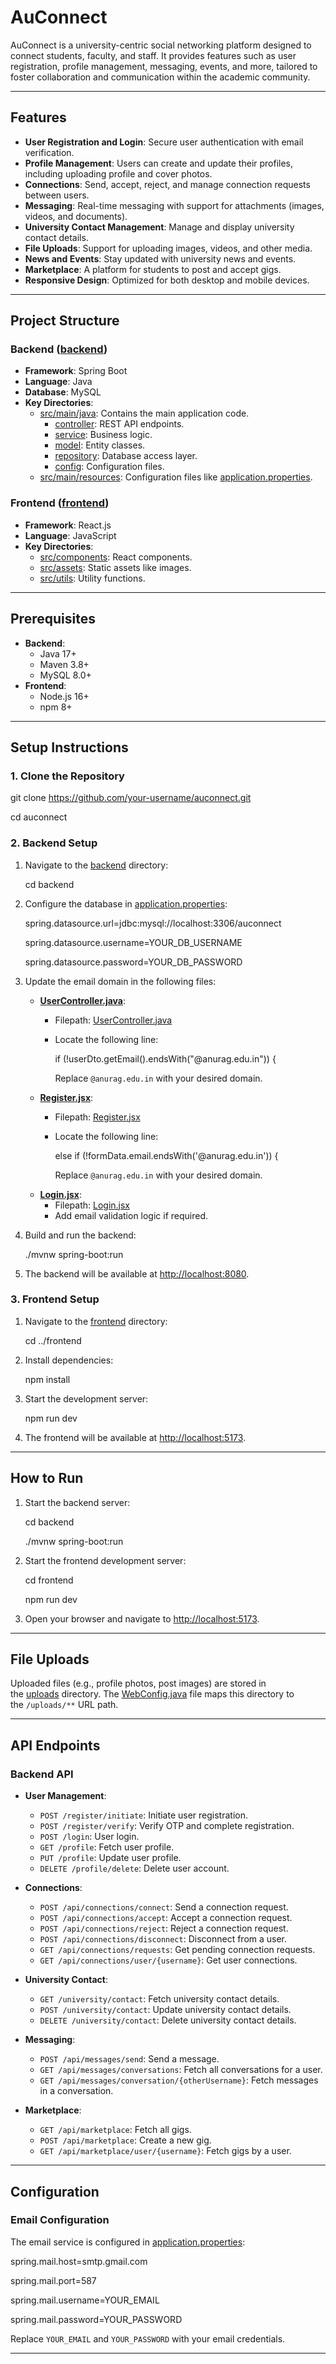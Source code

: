AuConnect
=========

AuConnect is a university-centric social networking platform designed to connect students, faculty, and staff. It provides features such as user registration, profile management, messaging, events, and more, tailored to foster collaboration and communication within the academic community.

* * * * *

Features
--------

-   **User Registration and Login**: Secure user authentication with email verification.
-   **Profile Management**: Users can create and update their profiles, including uploading profile and cover photos.
-   **Connections**: Send, accept, reject, and manage connection requests between users.
-   **Messaging**: Real-time messaging with support for attachments (images, videos, and documents).
-   **University Contact Management**: Manage and display university contact details.
-   **File Uploads**: Support for uploading images, videos, and other media.
-   **News and Events**: Stay updated with university news and events.
-   **Marketplace**: A platform for students to post and accept gigs.
-   **Responsive Design**: Optimized for both desktop and mobile devices.

* * * * *

Project Structure
-----------------

### Backend ([backend](vscode-file://vscode-app/c:/Users/srees/AppData/Local/Programs/Microsoft%20VS%20Code/resources/app/out/vs/code/electron-sandbox/workbench/workbench.html))

-   **Framework**: Spring Boot
-   **Language**: Java
-   **Database**: MySQL
-   **Key Directories**:
    -   [src/main/java](vscode-file://vscode-app/c:/Users/srees/AppData/Local/Programs/Microsoft%20VS%20Code/resources/app/out/vs/code/electron-sandbox/workbench/workbench.html): Contains the main application code.
        -   [controller](vscode-file://vscode-app/c:/Users/srees/AppData/Local/Programs/Microsoft%20VS%20Code/resources/app/out/vs/code/electron-sandbox/workbench/workbench.html): REST API endpoints.
        -   [service](vscode-file://vscode-app/c:/Users/srees/AppData/Local/Programs/Microsoft%20VS%20Code/resources/app/out/vs/code/electron-sandbox/workbench/workbench.html): Business logic.
        -   [model](vscode-file://vscode-app/c:/Users/srees/AppData/Local/Programs/Microsoft%20VS%20Code/resources/app/out/vs/code/electron-sandbox/workbench/workbench.html): Entity classes.
        -   [repository](vscode-file://vscode-app/c:/Users/srees/AppData/Local/Programs/Microsoft%20VS%20Code/resources/app/out/vs/code/electron-sandbox/workbench/workbench.html): Database access layer.
        -   [config](vscode-file://vscode-app/c:/Users/srees/AppData/Local/Programs/Microsoft%20VS%20Code/resources/app/out/vs/code/electron-sandbox/workbench/workbench.html): Configuration files.
    -   [src/main/resources](vscode-file://vscode-app/c:/Users/srees/AppData/Local/Programs/Microsoft%20VS%20Code/resources/app/out/vs/code/electron-sandbox/workbench/workbench.html): Configuration files like [application.properties](vscode-file://vscode-app/c:/Users/srees/AppData/Local/Programs/Microsoft%20VS%20Code/resources/app/out/vs/code/electron-sandbox/workbench/workbench.html).

### Frontend ([frontend](vscode-file://vscode-app/c:/Users/srees/AppData/Local/Programs/Microsoft%20VS%20Code/resources/app/out/vs/code/electron-sandbox/workbench/workbench.html))

-   **Framework**: React.js
-   **Language**: JavaScript
-   **Key Directories**:
    -   [src/components](vscode-file://vscode-app/c:/Users/srees/AppData/Local/Programs/Microsoft%20VS%20Code/resources/app/out/vs/code/electron-sandbox/workbench/workbench.html): React components.
    -   [src/assets](vscode-file://vscode-app/c:/Users/srees/AppData/Local/Programs/Microsoft%20VS%20Code/resources/app/out/vs/code/electron-sandbox/workbench/workbench.html): Static assets like images.
    -   [src/utils](vscode-file://vscode-app/c:/Users/srees/AppData/Local/Programs/Microsoft%20VS%20Code/resources/app/out/vs/code/electron-sandbox/workbench/workbench.html): Utility functions.

* * * * *

Prerequisites
-------------

-   **Backend**:
    -   Java 17+
    -   Maven 3.8+
    -   MySQL 8.0+
-   **Frontend**:
    -   Node.js 16+
    -   npm 8+

* * * * *

Setup Instructions
------------------

### 1\. Clone the Repository

git clone https://github.com/your-username/auconnect.git

cd auconnect

### 2\. Backend Setup

1.  Navigate to the [backend](vscode-file://vscode-app/c:/Users/srees/AppData/Local/Programs/Microsoft%20VS%20Code/resources/app/out/vs/code/electron-sandbox/workbench/workbench.html) directory:

    cd backend

2.  Configure the database in [application.properties](vscode-file://vscode-app/c:/Users/srees/AppData/Local/Programs/Microsoft%20VS%20Code/resources/app/out/vs/code/electron-sandbox/workbench/workbench.html):

    spring.datasource.url=jdbc:mysql://localhost:3306/auconnect

    spring.datasource.username=YOUR_DB_USERNAME

    spring.datasource.password=YOUR_DB_PASSWORD

3.  Update the email domain in the following files:

    -   **[UserController.java](vscode-file://vscode-app/c:/Users/srees/AppData/Local/Programs/Microsoft%20VS%20Code/resources/app/out/vs/code/electron-sandbox/workbench/workbench.html)**:
        -   Filepath: [UserController.java](vscode-file://vscode-app/c:/Users/srees/AppData/Local/Programs/Microsoft%20VS%20Code/resources/app/out/vs/code/electron-sandbox/workbench/workbench.html)
        -   Locate the following line:

            if (!userDto.getEmail().endsWith("@anurag.edu.in")) {

            Replace `@anurag.edu.in` with your desired domain.
    -   **[Register.jsx](vscode-file://vscode-app/c:/Users/srees/AppData/Local/Programs/Microsoft%20VS%20Code/resources/app/out/vs/code/electron-sandbox/workbench/workbench.html)**:
        -   Filepath: [Register.jsx](vscode-file://vscode-app/c:/Users/srees/AppData/Local/Programs/Microsoft%20VS%20Code/resources/app/out/vs/code/electron-sandbox/workbench/workbench.html)
        -   Locate the following line:

            else if (!formData.email.endsWith('@anurag.edu.in')) {

            Replace `@anurag.edu.in` with your desired domain.
    -   **[Login.jsx](vscode-file://vscode-app/c:/Users/srees/AppData/Local/Programs/Microsoft%20VS%20Code/resources/app/out/vs/code/electron-sandbox/workbench/workbench.html)**:
        -   Filepath: [Login.jsx](vscode-file://vscode-app/c:/Users/srees/AppData/Local/Programs/Microsoft%20VS%20Code/resources/app/out/vs/code/electron-sandbox/workbench/workbench.html)
        -   Add email validation logic if required.
4.  Build and run the backend:

    ./mvnw spring-boot:run

5.  The backend will be available at [http://localhost:8080](vscode-file://vscode-app/c:/Users/srees/AppData/Local/Programs/Microsoft%20VS%20Code/resources/app/out/vs/code/electron-sandbox/workbench/workbench.html).

### 3\. Frontend Setup

1.  Navigate to the [frontend](vscode-file://vscode-app/c:/Users/srees/AppData/Local/Programs/Microsoft%20VS%20Code/resources/app/out/vs/code/electron-sandbox/workbench/workbench.html) directory:

    cd ../frontend

2.  Install dependencies:

    npm install

3.  Start the development server:

    npm run dev

4.  The frontend will be available at [http://localhost:5173](vscode-file://vscode-app/c:/Users/srees/AppData/Local/Programs/Microsoft%20VS%20Code/resources/app/out/vs/code/electron-sandbox/workbench/workbench.html).

* * * * *

How to Run
----------

1.  Start the backend server:

    cd backend

    ./mvnw spring-boot:run

2.  Start the frontend development server:

    cd frontend

    npm run dev

3.  Open your browser and navigate to [http://localhost:5173](vscode-file://vscode-app/c:/Users/srees/AppData/Local/Programs/Microsoft%20VS%20Code/resources/app/out/vs/code/electron-sandbox/workbench/workbench.html).

* * * * *

File Uploads
------------

Uploaded files (e.g., profile photos, post images) are stored in the [uploads](vscode-file://vscode-app/c:/Users/srees/AppData/Local/Programs/Microsoft%20VS%20Code/resources/app/out/vs/code/electron-sandbox/workbench/workbench.html) directory. The [WebConfig.java](vscode-file://vscode-app/c:/Users/srees/AppData/Local/Programs/Microsoft%20VS%20Code/resources/app/out/vs/code/electron-sandbox/workbench/workbench.html) file maps this directory to the `/uploads/**` URL path.

* * * * *

API Endpoints
-------------

### Backend API

-   **User Management**:

    -   `POST /register/initiate`: Initiate user registration.
    -   `POST /register/verify`: Verify OTP and complete registration.
    -   `POST /login`: User login.
    -   `GET /profile`: Fetch user profile.
    -   `PUT /profile`: Update user profile.
    -   `DELETE /profile/delete`: Delete user account.
-   **Connections**:

    -   `POST /api/connections/connect`: Send a connection request.
    -   `POST /api/connections/accept`: Accept a connection request.
    -   `POST /api/connections/reject`: Reject a connection request.
    -   `POST /api/connections/disconnect`: Disconnect from a user.
    -   `GET /api/connections/requests`: Get pending connection requests.
    -   `GET /api/connections/user/{username}`: Get user connections.
-   **University Contact**:

    -   `GET /university/contact`: Fetch university contact details.
    -   `POST /university/contact`: Update university contact details.
    -   `DELETE /university/contact`: Delete university contact details.
-   **Messaging**:

    -   `POST /api/messages/send`: Send a message.
    -   `GET /api/messages/conversations`: Fetch all conversations for a user.
    -   `GET /api/messages/conversation/{otherUsername}`: Fetch messages in a conversation.
-   **Marketplace**:

    -   `GET /api/marketplace`: Fetch all gigs.
    -   `POST /api/marketplace`: Create a new gig.
    -   `GET /api/marketplace/user/{username}`: Fetch gigs by a user.

* * * * *

Configuration
-------------

### Email Configuration

The email service is configured in [application.properties](vscode-file://vscode-app/c:/Users/srees/AppData/Local/Programs/Microsoft%20VS%20Code/resources/app/out/vs/code/electron-sandbox/workbench/workbench.html):

spring.mail.host=smtp.gmail.com

spring.mail.port=587

spring.mail.username=YOUR_EMAIL

spring.mail.password=YOUR_PASSWORD

Replace `YOUR_EMAIL` and `YOUR_PASSWORD` with your email credentials.

* * * * *
